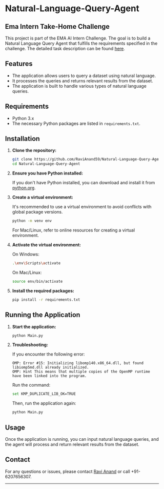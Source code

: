 

# Natural-Language-Query-Agent

## Ema Intern Take-Home Challenge

This project is part of the EMA AI Intern Challenge. The goal is to build a Natural Language Query Agent that fulfills the requirements specified in the challenge. The detailed task description can be found [here](https://github.com/RaviAnand59/Natural-Language-Query-Agent/blob/main/Task%20for%20Ema%20AI.pdf).

## Features

- The application allows users to query a dataset using natural language.
- It processes the queries and returns relevant results from the dataset.
- The application is built to handle various types of natural language queries.

## Requirements

- Python 3.x
- The necessary Python packages are listed in `requirements.txt`.

## Installation

1. **Clone the repository:**

    ```sh
    git clone https://github.com/RaviAnand59/Natural-Language-Query-Agent.git
    cd Natural-Language-Query-Agent
    ```

2. **Ensure you have Python installed:**

    If you don't have Python installed, you can download and install it from [python.org](https://www.python.org/).

3. **Create a virtual environment:**

    It's recommended to use a virtual environment to avoid conflicts with global package versions.

    ```sh
    python -m venv env
    ```

    For Mac/Linux, refer to online resources for creating a virtual environment.

4. **Activate the virtual environment:**

    On Windows:

    ```sh
    .\env\Scripts\activate
    ```

    On Mac/Linux:

    ```sh
    source env/bin/activate
    ```

5. **Install the required packages:**

    ```sh
    pip install -r requirements.txt
    ```

## Running the Application

1. **Start the application:**

    ```sh
    python Main.py
    ```

2. **Troubleshooting:**

    If you encounter the following error:

    ```
    OMP: Error #15: Initializing libomp140.x86_64.dll, but found libiomp5md.dll already initialized.
    OMP: Hint This means that multiple copies of the OpenMP runtime have been linked into the program.
    ```

    Run the command:

    ```sh
    set KMP_DUPLICATE_LIB_OK=TRUE
    ```

    Then, run the application again:

    ```sh
    python Main.py
    ```

## Usage

Once the application is running, you can input natural language queries, and the agent will process and return relevant results from the dataset.


## Contact

For any questions or issues, please contact [Ravi Anand](mailto:anandravi977@gmail.com) or call +91-6207656307.


---

